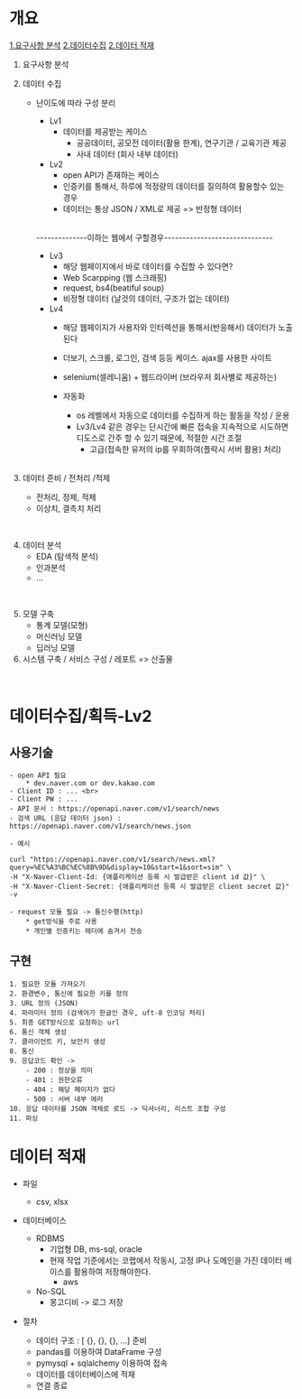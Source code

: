 # 개요 
[1.요구사항 분석](#1.요구사항분석)
[2.데이터수집](#데이터수집/획득-Lv2)
[2.데이터 적재](#데이터-적재)

1. 요구사항 분석
2. 데이터 수집
    - 난이도에 따라 구성 분리
        - Lv1
            - 데이터를 제공받는 케이스
                - 공공데이터, 공모전 데이터(활용 한계), 연구기관 / 교육기관 제공
                - 사내 데이터 (회사 내부 데이터)
        - Lv2
            - open API가 존재하는 케이스
            - 인증키를 통해서, 하루에 적정량의 데이터를 질의하여 활용할수 있는 경우 
            - 데이터는 통상 JSON / XML로 제공 => 반정형 데이터
            <br>

        --------------이하는 웹에서 구할경우------------------------------    

        - Lv3
            - 해당 웹페이지에서 바로 데이터를 수집할 수 있다면?
            - Web Scarpping (웹 스크래핑)
            - request, bs4(beatiful soup)
            - 비정형 데이터 (날것의 데이터, 구조가 없는 데이터)
        - Lv4
            - 해당 웹페이지가 사용자와 인터렉션을 통해서(반응해서) 데이터가 노출된다
            - 더보기, 스크롤, 로그인, 검색 등등 케이스. ajax를 사용한 사이트
            - selenium(셀레니움) + 웹드라이버 (브라우저 회사별로 제공하는)
        
            - 자동화
                * os 레벨에서 자동으로 데이터를 수집하게 하는 활동을 작성 / 운용
                * Lv3/Lv4 같은 경우는 단시간에 빠른 접속을 지속적으로 시도하면 디도스로 간주 할 수 있기 때문에, 적절한 시간 조절
                    * 고급(접속한 유저의 ip를 우회하여(플락시 서버 활용) 처리)
            
                <br>
            
    
3. 데이터 준비 / 전처리 /적제
    - 전처리, 정제, 적제
    - 이상치, 결측치 처리
<br>

4. 데이터 분석
    - EDA (탐색적 분석)
    - 인과분석
    - ...
<br>

5. 모델 구축
    - 통계 모델(모형)
    - 머신러닝 모델
    - 딥러닝 모델
6. 시스템 구축 / 서비스 구성 / 레포트 => 산출물
<br>


# 데이터수집/획득-Lv2
## 사용기술
    - open API 필요
        * dev.naver.com or dev.kakao.com
    - Client ID : ... <br>
    - Client PW : ...
    - API 문서 : https://openapi.naver.com/v1/search/news
    - 검색 URL (응답 데이터 json) : https://openapi.naver.com/v1/search/news.json

    - 예시

```
curl "https://openapi.naver.com/v1/search/news.xml?query=%EC%A3%BC%EC%8B%9D&display=10&start=1&sort=sim" \
-H "X-Naver-Client-Id: {애플리케이션 등록 시 발급받은 client id 값}" \
-H "X-Naver-Client-Secret: {애플리케이션 등록 시 발급받은 client secret 값}" -v
```
    - request 모듈 필요 -> 통신수행(http)
        * get방식을 주로 사용
        * 개인별 인증키는 헤더에 숨겨서 전송

## 구현
    1. 필요한 모듈 가져오기
    2. 환경변수, 통신에 필요한 키를 정의
    3. URL 정의 (JSON)
    4. 파라미터 정의 (검색어가 한글인 경우, uft-8 인코딩 처리)
    5. 최종 GET방식으로 요청하는 url
    6. 통신 객체 생성
    7. 클라이언트 키, 보안키 생성
    8. 통신
    9. 응답코드 확인 -> 
        - 200 : 정상을 의미
        - 401 : 권한오류
        - 404 : 해당 페이지가 없다
        - 500 : 서버 내부 에러
    10. 응답 데이터를 JSON 객체로 로드 -> 딕셔너리, 리스트 조합 구성
    11. 파싱

# 데이터 적재
- 파일
    - csv, xlsx

- 데이터베이스
    - RDBMS
        - 기업형 DB, ms-sql, oracle
        - 현재 작업 기준에서는 코랩에서 작동시, 고정 IP나 도메인을 가진 데이터 베이스를 활용하여 저장해야한다.
            - aws
    - No-SQL
        - 몽고디비 -> 로그 저장

- 절차
    - 데이터 구조 : [ {}, {}, {}, ...] 준비
    - pandas를 이용하여 DataFrame 구성
    - pymysql + sqlalchemy 이용하여 접속
    - 데이터를 데이터베이스에 적재
    - 연결 종료